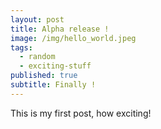 ```yaml
---
layout: post
title: Alpha release !
image: /img/hello_world.jpeg
tags:
  - random
  - exciting-stuff
published: true
subtitle: Finally !
---
```


This is my first post, how exciting!
